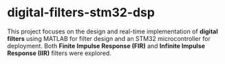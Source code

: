 # digital-filters-stm32-dsp
This project focuses on the design and real-time implementation of **digital filters** using MATLAB for filter design and an STM32 microcontroller for deployment. Both **Finite Impulse Response (FIR)** and **Infinite Impulse Response (IIR)** filters were explored.  
